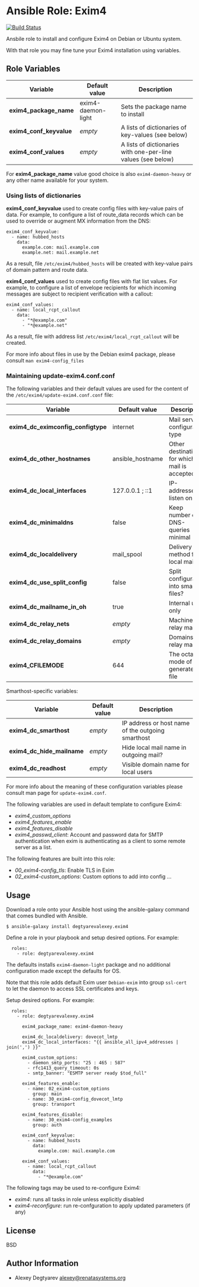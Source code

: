 Ansible Role: Exim4
===================

[![Build Status](https://travis-ci.org/degtyarevalexey/ansible-role-exim4.svg?branch=master)](https://travis-ci.org/degtyarevalexey/ansible-role-exim4)

Ansbile role to install and configure Exim4 on Debian or Ubuntu system.

With that role you may fine tune your Exim4 installation using variables.

Role Variables
--------------

Variable | Default value | Description 
-------- | ------------- | -------------
**exim4_package_name** |  exim4-daemon-light | Sets the package name to install
**exim4_conf_keyvalue** | _empty_ | A lists of dictionaries of key-values (see below)
**exim4_conf_values** | _empty_ | A lists of dictionaries with one-per-line values (see below)

For **exim4_package_name** value good choice is also `exim4-daemon-heavy` or any other name available for your system.

### Using lists of dictionaries

**exim4_conf_keyvalue** used to create config files with key-value pairs of data.  For example, to configure a list of route_data records which can be used to override or augment MX information from the DNS: 

    exim4_conf_keyvalue:
      - name: hubbed_hosts
        data:
          example.com: mail.example.com
          example.net: mail.example.net

As a result, file `/etc/exim4/hubbed_hosts` will be created with key-value pairs of domain pattern and route data.

**exim4_conf_values** used to create config files with flat list values.  For example, to configure a list of envelope
recipients for which incoming messages are subject to recipient verification with a callout:

    exim4_conf_values:
      - name: local_rcpt_callout
        data:
          - "*@example.com"
          - "*@example.net"

As a result, file with address list `/etc/exim4/local_rcpt_callout` will be created.

For more info about files in use by the Debian exim4 package, please consult `man exim4-config_files`

### Maintaining update-exim4.conf.conf

The following variables and their default values are used for the content of
the `/etc/exim4/update-exim4.conf.conf` file:

Variable | Default value | Description 
-------- | ------------- | -------------
**exim4_dc_eximconfig_configtype** | internet | Mail server configuration type
**exim4_dc_other_hostnames** | ansible_hostname | Other destinations for which mail is accepted
**exim4_dc_local_interfaces** | 127.0.0.1 ; ::1 | IP-addresses to listen on
**exim4_dc_minimaldns** | false | Keep number of DNS-queries minimal |
**exim4_dc_localdelivery** | mail_spool | Delivery method for local mail
**exim4_dc_use_split_config** | false | Split configuration into small files?
**exim4_dc_mailname_in_oh** | true | Internal  use only
**exim4_dc_relay_nets** | _empty_ | Machines to relay mail for
**exim4_dc_relay_domains** | _empty_ | Domains to relay mail for
**exim4_CFILEMODE** | 644 | The octal file mode of the generated file

Smarthost-specific variables:

Variable | Default value | Description 
-------- | ------------- | -------------
**exim4_dc_smarthost** | _empty_ | IP address or host name of the outgoing smarthost
**exim4_dc_hide_mailname** | _empty_ | Hide local mail name in outgoing mail?
**exim4_dc_readhost** | _empty_ | Visible domain name for local users

For more info about the meaning of these configuration variables please consult
man page for `update-exim4.conf`.

The following variables are used in default template to configure Exim4:

* *exim4_custom_options*
* *exim4_features_enable*
* *exim4_features_disable*
* *exim4_passwd_client*: Account and password data for SMTP authentication when exim is authenticating as a client to some remote server as a list.

The following features are built into this role:

* *00_exim4-config_tls*: Enable TLS in Exim
* *02_exim4-custom_options*: Custom options to add into config
...

Usage
-----

Download a role onto your Ansible host using the ansible-galaxy command that
comes bundled with Ansible.

```
$ ansible-galaxy install degtyarevalexey.exim4
```

Define a role in your playbook and setup desired options.  For example:

```
  roles:
    - role: degtyarevalexey.exim4
```

The defaults installs `exim4-daemon-light` package and no additional
configuration made except the defaults for OS.

Note that this role adds default Exim user `Debian-exim` into group `ssl-cert`
to let the daemon to access SSL certificates and keys.

Setup desired options.  For example:

```
  roles:
    - role: degtyarevalexey.exim4

      exim4_package_name: exim4-daemon-heavy

      exim4_dc_localdelivery: dovecot_lmtp
      exim4_dc_local_interfaces: "{{ ansible_all_ipv4_addresses | join(',') }}"

      exim4_custom_options:
        - daemon_smtp_ports: "25 : 465 : 587"
        - rfc1413_query_timeout: 0s
        - smtp_banner: "ESMTP server ready $tod_full"

      exim4_features_enable:
        - name: 02_exim4-custom_options
          group: main
        - name: 30_exim4-config_dovecot_lmtp
          group: transport

      exim4_features_disable:
        - name: 30_exim4-config_examples
          group: auth

      exim4_conf_keyvalue:
        - name: hubbed_hosts
          data:
            example.com: mail.example.com

      exim4_conf_values:
        - name: local_rcpt_callout
          data:
            - "*@example.com"

```

The following tags may be used to re-configure Exim4:

* *exim4*: runs all tasks in role unless explicitly disabled
* *exim4-reconfigure*: run re-confguration to apply updated parameters (if any)

License
-------

BSD

Author Information
------------------

* Alexey Degtyarev <alexey@renatasystems.org>
